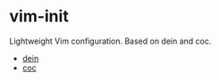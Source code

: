 # vim-init

Lightweight Vim configuration.
Based on dein and coc.

- [dein](https://github.com/Shougo/dein.vim)
- [coc](https://github.com/neoclide/coc.nvim)

